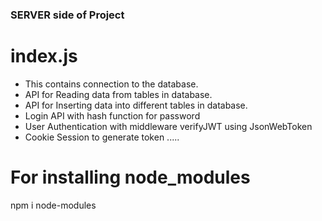 ### SERVER side of Project

# index.js

- This contains connection to the database.
- API for Reading data from tables in database.
- API for Inserting data into different tables in database.
- Login API with hash function for password
- User Authentication with middleware verifyJWT using JsonWebToken
- Cookie Session to generate token
.....


# For installing node_modules

npm i node-modules


